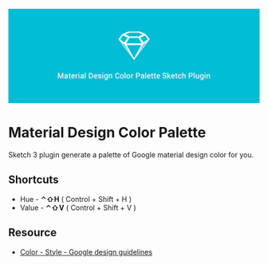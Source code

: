 ![](cover.png)

# Material Design Color Palette

Sketch 3 plugin generate a palette of Google material design color for you.


## Shortcuts

+ Hue - __⌃⇧H__ ( Control + Shift + H )
+ Value - __⌃⇧V__ ( Control + Shift + V )

## Resource

+ [Color - Style - Google design guidelines](http://www.google.com/design/spec/style/color.html#color-color-palette)